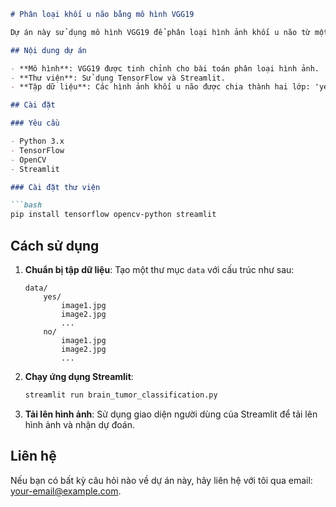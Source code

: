 
```markdown
# Phân loại khối u não bằng mô hình VGG19

Dự án này sử dụng mô hình VGG19 để phân loại hình ảnh khối u não từ một tập dữ liệu hình ảnh. Ứng dụng được xây dựng bằng Streamlit, cho phép người dùng tải lên hình ảnh và nhận dự đoán về việc có khối u hay không.

## Nội dung dự án

- **Mô hình**: VGG19 được tinh chỉnh cho bài toán phân loại hình ảnh.
- **Thư viện**: Sử dụng TensorFlow và Streamlit.
- **Tập dữ liệu**: Các hình ảnh khối u não được chia thành hai lớp: 'yes' (có khối u) và 'no' (không có khối u).

## Cài đặt

### Yêu cầu

- Python 3.x
- TensorFlow
- OpenCV
- Streamlit

### Cài đặt thư viện

```bash
pip install tensorflow opencv-python streamlit
```

## Cách sử dụng

1. **Chuẩn bị tập dữ liệu**: Tạo một thư mục `data` với cấu trúc như sau:

   ```
   data/
       yes/
           image1.jpg
           image2.jpg
           ...
       no/
           image1.jpg
           image2.jpg
           ...
   ```

2. **Chạy ứng dụng Streamlit**:

   ```bash
   streamlit run brain_tumor_classification.py
   ```

3. **Tải lên hình ảnh**: Sử dụng giao diện người dùng của Streamlit để tải lên hình ảnh và nhận dự đoán.

## Liên hệ

Nếu bạn có bất kỳ câu hỏi nào về dự án này, hãy liên hệ với tôi qua email: [your-email@example.com](mailto:your-email@example.com).
```
